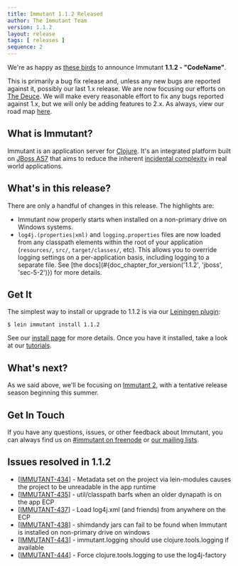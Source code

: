 ```yaml
---
title: Immutant 1.1.2 Released
author: The Immutant Team
version: 1.1.2
layout: release
tags: [ releases ]
sequence: 2
---
```


We're as happy as
[these birds](http://www.youtube.com/watch?v=iY3tEioB4BI) to announce
Immutant **1.1.2 - "CodeName"**.

This is primarily a bug fix release and, unless any new bugs are
reported against it, possibly our last 1.x release. We are now
focusing our efforts on [The Deuce](/news/2014/04/02/the-deuce/). We will
make every reasonable effort to fix any bugs reported against 1.x, but
we will only be adding features to 2.x. As always, view our road map
[here](https://issues.jboss.org/browse/IMMUTANT).

## What is Immutant?

Immutant is an application server for
[Clojure](http://clojure.org). It's an integrated platform built on
[JBoss AS7](http://www.jboss.org/as7) that aims to reduce the inherent
[incidental complexity](http://en.wikipedia.org/wiki/Accidental_complexity)
in real world applications.

## What's in this release?

There are only a handful of changes in this release. The highlights are:

* Immutant now properly starts when installed on a non-primary drive
  on Windows systems.
* `log4j.(properties|xml)` and `logging.properties` files are now
  loaded from any classpath elements within the root of your
  application (`resources/`, `src/`, `target/classes/`, etc). This
  allows you to override logging settings on a per-application basis,
  including logging to a separate file. See
  [the docs](#{doc_chapter_for_version('1.1.2', 'jboss', 'sec-5-2')}) for more details.

## Get It

The simplest way to install or upgrade to 1.1.2 is via our
[Leiningen plugin](https://clojars.org/lein-immutant):

    $ lein immutant install 1.1.2

See our [install page](/install/) for more details. Once you have it
installed, take a look at our [tutorials](/tutorials/).

## What's next?

As we said above, we'll be focusing on
[Immutant 2](/news/2014/04/02/the-deuce/), with a tentative release season
beginning this summer.

## Get In Touch

If you have any questions, issues, or other feedback about Immutant,
you can always find us on [#immutant on freenode](/community/) or
[our mailing lists](/community/mailing_lists).

## Issues resolved in 1.1.2


<ul>
<li>[<a href='https://issues.jboss.org/browse/IMMUTANT-434'>IMMUTANT-434</a>] -         Metadata set on the project via lein-modules causes the project to be unreadable in the app runtime</li>
<li>[<a href='https://issues.jboss.org/browse/IMMUTANT-435'>IMMUTANT-435</a>] -         util/classpath barfs when an older dynapath is on the app ECP</li>
<li>[<a href='https://issues.jboss.org/browse/IMMUTANT-437'>IMMUTANT-437</a>] -         Load log4j.xml (and friends) from anywhere on the ECP</li>
<li>[<a href='https://issues.jboss.org/browse/IMMUTANT-438'>IMMUTANT-438</a>] -         shimdandy jars can fail to be found when Immutant is installed on non-primary drive on windows</li>
<li>[<a href='https://issues.jboss.org/browse/IMMUTANT-443'>IMMUTANT-443</a>] -         immutant.logging should use clojure.tools.logging if available</li>
<li>[<a href='https://issues.jboss.org/browse/IMMUTANT-444'>IMMUTANT-444</a>] -         Force clojure.tools.logging to use the log4j-factory</li>
</ul>
